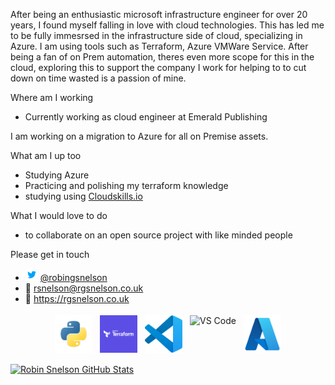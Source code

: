 After being an enthusiastic microsoft infrastructure engineer for over 20 years, I found myself falling in love with cloud technologies. This has led me to be fully immesrsed in the infrastructure side of cloud, specializing in Azure. I am using tools such as Terraform, Azure VMWare Service. After being a fan of on Prem automation, theres even more scope for this in the cloud, exploring this to support the company I work for helping to to cut down on time wasted is a passion of mine.

Where am I working

- Currently working as cloud engineer at Emerald Publishing

I am working on a migration to Azure for all on Premise assets.

What am I up too

- Studying Azure
- Practicing and polishing my terraform knowledge
- studying using [Cloudskills.io](https://cloudskills.io/)

What I would love to do

- to collaborate on an open source project with like minded people

Please get in touch

- <img src="https://raw.githubusercontent.com/github/explore/80688e429a7d4ef2fca1e82350fe8e3517d3494d/topics/twitter/twitter.png" height="20"> [@robingsnelson](https://twitter.com/RobinGSnelson)
- :email: rsnelson@rgsnelson.co.uk
- :page_with_curl: https://rgsnelson.co.uk

<p align="center">
<img src="https://raw.githubusercontent.com/github/explore/80688e429a7d4ef2fca1e82350fe8e3517d3494d/topics/python/python.png" alt="Python" height="60" style="vertical-align:top; margin:4px">
<img src="https://raw.githubusercontent.com/github/explore/80688e429a7d4ef2fca1e82350fe8e3517d3494d/topics/terraform/terraform.png" alt="Terraform" height="60" style="vertical-align:top; margin:4px">
<img src="https://raw.githubusercontent.com/github/explore/80688e429a7d4ef2fca1e82350fe8e3517d3494d/topics/visual-studio-code/visual-studio-code.png" alt="VS Code" height="60" style="vertical-align:top; margin:4px">
<img src="https://raw.githubusercontent.com/PowerShell/PowerShell/master/assets/ps_black_64.svg?sanitize=true" alt="VS Code" height="60" style="vertical-align:top; margin:4px">
<img src="https://raw.githubusercontent.com/github/explore/80688e429a7d4ef2fca1e82350fe8e3517d3494d/topics/azure/azure.png" alt="VS Code" height="60" style="vertical-align:top; margin:4px">
</p>

[![Robin Snelson GitHub Stats](https://github-readme-stats.vercel.app/api?username=robinsnelson&show_icons=true&count_private=true)](https://github.com/robinsnelson)

